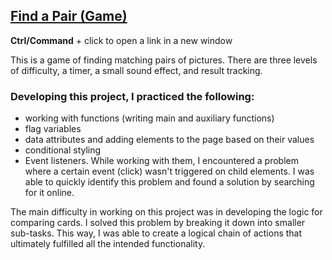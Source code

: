 ## [Find a Pair (Game)](https://vch-sh.github.io/js-find-a-pair-game/) 
**Ctrl/Command** + click to open a link in a new window

This is a game of finding matching pairs of pictures. There are three levels of difficulty, a timer, a small sound effect, and result tracking.

### Developing this project, I practiced the following:
* working with functions (writing main and auxiliary functions)
* flag variables
* data attributes and adding elements to the page based on their values
* conditional styling
* Event listeners. While working with them, I encountered a problem where a certain event (click) wasn't triggered on child elements. I was able to quickly identify this problem and found a solution by searching for it online.

The main difficulty in working on this project was in developing the logic for comparing cards. I solved this problem by breaking it down into smaller sub-tasks. This way, I was able to create a logical chain of actions that ultimately fulfilled all the intended functionality.
